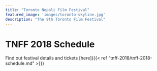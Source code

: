 ```yaml
---
title: "Toronto Nepali Film Festival"
featured_image: 'images/toronto-skyline.jpg'
description: "The 9th Toronto Film Festival"
---
```


# TNFF 2018 Schedule

Find out festival details and tickets [here]({{< ref "tnff-2018/tnff-2018-schedule.md" >}})